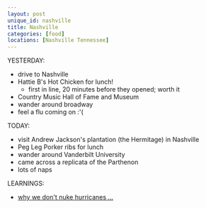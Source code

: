 ```yaml
---
layout: post
unique_id: nashville
title: Nashville
categories: [food]
locations: [Nashville Tennessee]
---
```


YESTERDAY:
* drive to Nashville
* Hattie B's Hot Chicken for lunch!
  * first in line, 20 minutes before they opened; worth it
* Country Music Hall of Fame and Museum
* wander around broadway
* feel a flu coming on :'(

TODAY:
* visit Andrew Jackson's plantation (the Hermitage) in Nashville
* Peg Leg Porker ribs for lunch
* wander around Vanderbilt University
* came across a replicata of the Parthenon
* lots of naps

LEARNINGS:
* [why we don't nuke hurricanes ...](http://www.aoml.noaa.gov/hrd/tcfaq/C5c.html)
